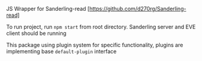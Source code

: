 JS Wrapper for Sanderling-read [https://github.com/d270rg/Sanderling-read]

To run project, run `npm start` from root directory. Sanderling server and EVE client should be running

This package using plugin system for specific functionality, plugins are implementing base `default-plugin` interface
